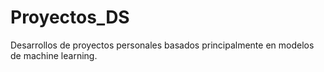 # Proyectos_DS
Desarrollos de proyectos personales basados principalmente en modelos de machine learning.
